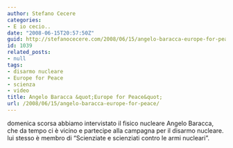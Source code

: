 ```yaml
---
author: Stefano Cecere
categories:
- E io cecio..
date: "2008-06-15T20:57:50Z"
guid: http://stefanocecere.com/2008/06/15/angelo-baracca-europe-for-peace/
id: 1039
related_posts:
- null
tags:
- disarmo nucleare
- Europe for Peace
- scienza
- video
title: Angelo Baracca &quot;Europe for Peace&quot;
url: /2008/06/15/angelo-baracca-europe-for-peace/
---
```


domenica scorsa abbiamo intervistato il fisico nucleare Angelo Baracca, che da tempo ci è vicino e partecipe alla campagna per il disarmo nucleare. lui stesso è membro di &#8220;Scienziate e scienziati contro le armi nucleari&#8221;.